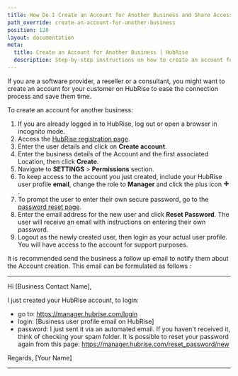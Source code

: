 ```yaml
---
title: How Do I Create an Account for Another Business and Share Access??
path_override: create-an-account-for-another-business
position: 120
layout: documentation
meta:
  title: Create an Account for Another Business | HubRise
  description: Step-by-step instructions on how to create an account for another business on HubRise. Assist your clients setting up on HubRise when connecting your app.
---
```


If you are a software provider, a reseller or a consultant, you might want to create an account for your customer on HubRise to ease the connection process and save them time.

To create an account for another business:

1. If you are already logged in to HubRise, log out or open a browser in incognito mode.
1. Access the [HubRise registration page](https://manager.hubrise.com/signup).
1. Enter the user details and click on **Create account**.
1. Enter the business details of the Account and the first associated Location, then click **Create**.
1. Navigate to **SETTINGS** > **Permissions** section.
1. To keep access to the account you just created, include your HubRise user profile **email**, change the role to **Manager** and click the plus icon <InlineImage width="13" height="13">![Plus icon](../../images/059-add-icon.png)</InlineImage>.
1. To prompt the user to enter their own secure password, go to the [password reset page](https://manager.hubrise.com/reset_password/new).
1. Enter the email address for the new user and click **Reset Password**. The user will receive an email with instructions on entering their own password.
1. Logout as the newly created user, then login as your actual user profile. You will have access to the account for support purposes.

It is recommended send the business a follow up email to notify them about the Account creation. This email can be formulated as follows :

---

Hi [Business Contact Name],

I just created your HubRise account, to login:

- go to: https://manager.hubrise.com/login
- login: [Business user profile email on HubRise]
- password: I just sent it via an automated email. If you haven't received it, think of checking your spam folder. It is possible to reset your password again from this page: https://manager.hubrise.com/reset_password/new

Regards, [Your Name]

---
